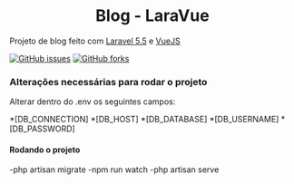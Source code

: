 <h1 align='center'>Blog - LaraVue</h1>

<p>Projeto de blog feito com <a href="https://laravel.com/docs/5.5">Laravel 5.5</a> e <a href="https://br.vuejs.org/v2/guide/index.html">VueJS</a></p>

<a href="https://github.com/soarestheu/Blog-LaraVue/issues"><img alt="GitHub issues" src="https://img.shields.io/github/issues/soarestheu/Blog-LaraVue"></a>
<a href="https://github.com/soarestheu/Blog-LaraVue/network"><img alt="GitHub forks" src="https://img.shields.io/github/forks/soarestheu/Blog-LaraVue"></a>


<h3>Alterações necessárias para rodar o projeto</h3>
<p>Alterar dentro do .env os seguintes campos:</p>
<!--ts-->
        *[DB_CONNECTION] 
        *[DB_HOST]
        *[DB_DATABASE]
        *[DB_USERNAME]
        *[DB_PASSWORD]
<!--te-->


<h4>Rodando o projeto</h4>

-php artisan migrate
-npm run watch
-php artisan serve
